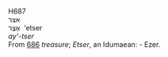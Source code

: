 <body>
  <p>H687<br>  אצר  <br> אֶצֶר  ‎  ‘etser  <br><i>ay‘-tser </i><br>From <a href="h0686.htm">686</a>  <i>treasure</i>; <i>Etser</i>, an Idumaean: - Ezer.<br></p>
 </body>